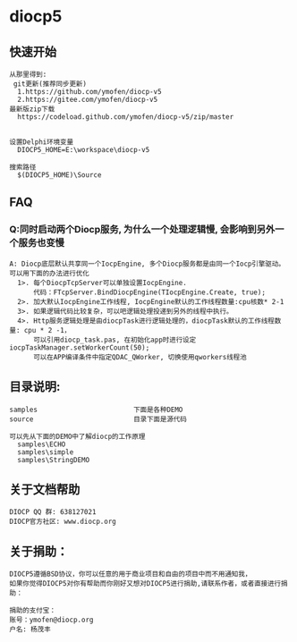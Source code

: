 diocp5
======


## 快速开始  

	从那里得到:
	 git更新(推荐同步更新)
	  1.https://github.com/ymofen/diocp-v5
	  2.https://gitee.com/ymofen/diocp-v5
	最新版zip下载
	  https://codeload.github.com/ymofen/diocp-v5/zip/master


	设置Delphi环境变量
	  DIOCP5_HOME=E:\workspace\diocp-v5

	搜索路径
	  $(DIOCP5_HOME)\Source


## FAQ
### Q:同时启动两个Diocp服务, 为什么一个处理逻辑慢, 会影响到另外一个服务也变慢
	A: Diocp底层默认共享同一个IocpEngine, 多个Diocp服务都是由同一个Iocp引擎驱动。可以用下面的办法进行优化
	  1>. 每个DiocpTcpServer可以单独设置IocpEngine. 
	      代码：FTcpServer.BindDiocpEngine(TIocpEngine.Create, true);
	  2>. 加大默认IocpEngine工作线程, IocpEngine默认的工作线程数量:cpu核数* 2-1
	  3>. 如果逻辑代码比较复杂，可以吧逻辑处理投递到另外的线程中执行。
	  4>. Http服务逻辑处理是由diocpTask进行逻辑处理的，diocpTask默认的工作线程数量: cpu * 2 -1，
	      可以引用diocp_task.pas, 在初始化app时进行设定 iocpTaskManager.setWorkerCount(50);
	      可以在APP编译条件中指定QDAC_QWorker, 切换使用qworkers线程池


## 目录说明:
	samples                        下面是各种DEMO
	source                         目录下面是源代码
  
	可以先从下面的DEMO中了解diocp的工作原理
	  samples\ECHO
	  samples\simple
	  samples\StringDEMO



## 关于文档帮助
	DIOCP QQ 群: 638127021  
	DIOCP官方社区: www.diocp.org


## 关于捐助：

	DIOCP5遵循BSD协议，你可以任意的用于商业项目和自由的项目中而不用通知我，
	如果你觉得DIOCP5对你有帮助而你刚好又想对DIOCP5进行捐助,请联系作者，或者直接进行捐助：

	捐助的支付宝：
	账号：ymofen@diocp.org
	户名: 杨茂丰


   